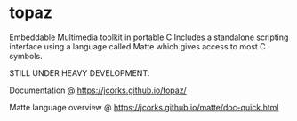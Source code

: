 # topaz
Embeddable Multimedia toolkit in portable C
Includes a standalone scripting interface
using a language called Matte which gives 
access to most C symbols.

STILL UNDER HEAVY DEVELOPMENT.

Documentation @ https://jcorks.github.io/topaz/

Matte language overview @ https://jcorks.github.io/matte/doc-quick.html

